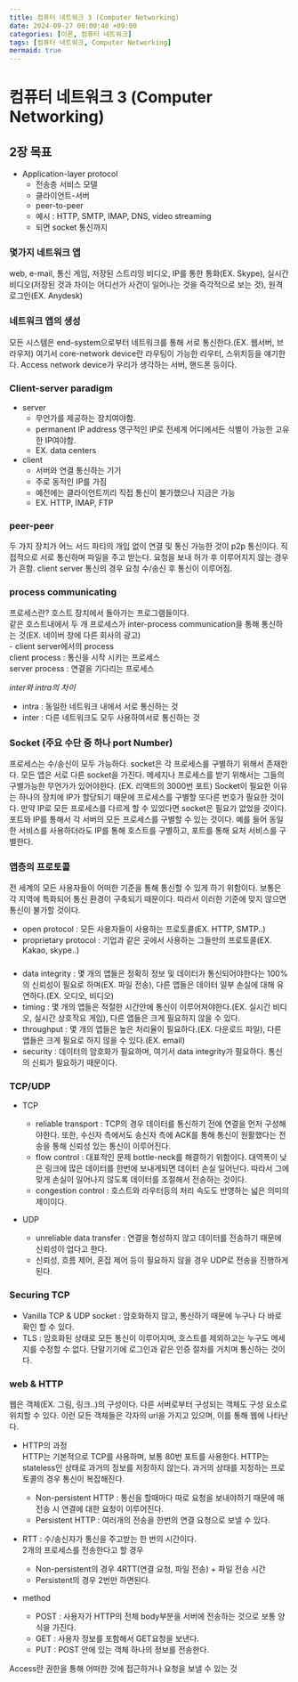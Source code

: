 ```yaml
---
title: 컴퓨터 네트워크 3 (Computer Networking)
date: 2024-09-27 00:00:40 +09:00
categories: [이론, 컴퓨터 네트워크]
tags: [컴퓨터 네트워크, Computer Networking]
mermaid: true
---
```


# 컴퓨터 네트워크 3 (Computer Networking)  

## 2장 목표  
   - Application-layer protocol  
      - 전송층 서비스 모델
      - 클라이언트-서버  
      - peer-to-peer  
      - 예시 : HTTP, SMTP, IMAP, DNS, video streaming  
      - 되면 socket 통신까지  

### 몇가지 네트워크 앱  
web, e-mail, 통신 게임, 저장된 스트리밍 비디오, IP를 통한 통화(EX. Skype), 실시간 비디오(저장된 것과 차이는 어디선가 사건이 일어나는 것을 즉각적으로 보는 것), 원격 로그인(EX. Anydesk)  

### 네트워크 앱의 생성  
모든 시스템은 end-system으로부터 네트워크를 통해 서로 통신한다.(EX. 웹서버, 브라우저) 여기서 core-network device란 라우팅이 가능한 라우터, 스위치등을 얘기한다. Access network device가 우리가 생각하는 서버, 핸드폰 등이다.  

### Client-server paradigm  
   - server  
      - 무언가를 제공하는 장치여야함.  
      - permanent IP address 영구적인 IP로 전세계 어디에서든 식별이 가능한 고유한 IP여야함.  
      - EX. data centers  
   - client  
      - 서버와 연결 통신하는 기기  
      - 주로 동적인 IP를 가짐  
      - 예전에는 클라이언트끼리 직접 통신이 불가했으나 지금은 가능  
      - EX. HTTP, IMAP, FTP  

### peer-peer  
두 가지 장치가 어느 서드 파티의 개입 없이 연결 및 통신 가능한 것이 p2p 통신이다. 직접적으로 서로 통신하며 파일을 주고 받는다. 요청을 보내 허가 후 이루어지지 않는 경우가 흔함. client server 통신의 경우 요청 수/송신 후 통신이 이루어짐.  

### process communicating  
프로세스란? 호스트 장치에서 돌아가는 프로그램들이다.  
같은 호스트내에서 두 개 프로세스가 inter-process communication을 통해 통신하는 것(EX. 네이버 창에 다른 회사의 광고)  
    - client server에서의 process  
      client process : 통신을 시작 시키는 프로세스  
      server process : 연결을 기다리는 프로세스  
  
*inter와 intra의 차이*  
- intra : 동일한 네트워크 내에서 서로 통신하는 것  
- inter : 다른 네트워크도 모두 사용하여서로 통신하는 것  

### Socket (주요 수단 중 하나 port Number)  
프로세스는 수/송신이 모두 가능하다. socket은 각 프로세스를 구별하기 위해서 존재한다. 모든 앱은 서로 다른 socket을 가진다. 메세지나 프로세스를 받기 위해서는 그들의 구별가능한 무언가가 있어야한다. (EX. 리액트의 3000번 포트) Socket이 필요한 이유는 하나의 장치에 IP가 할당되기 때문에 프로세스를 구별할 또다른 번호가 필요한 것이다. 만약 IP로 모든 프로세스를 다르게 할 수 있었다면 socket은 필요가 없었을 것이다. 포트와 IP를 통해서 각 서버의 모든 프로세스를 구별할 수 있는 것이다. 예를 들어 동일한 서비스를 사용하더라도 IP를 통해 호스트를 구별하고, 포트를 통해 요처 서비스를 구별한다.  

### 앱층의 프로토콜  
전 세계의 모든 사용자들이 어떠한 기준을 통해 통신할 수 있게 하기 위함이다. 보통은 각 지역에 특화되어 통신 환경이 구축되기 때문이다. 따라서 이러한 기준에 맞지 않으면 통신이 불가할 것이다.  
   - open protocol : 모든 사용자들이 사용하는 프로토콜(EX. HTTP, SMTP..)  
   - proprietary protocol : 기업과 같은 곳에서 사용하는 그들만의 프로토콜(EX. Kakao, skype..)

### 
   - data integrity : 몇 개의 앱들은 정확히 정보 및 데이터가 통신되어야한다는 100%의 신뢰성이 필요로 하며(EX. 파일 전송), 다른 앱들은 데이터 일부 손실에 대해 유연하다.(EX. 오디오, 비디오)  
   - timing : 몇 개의 앱들은 적절한 시간안에 통신이 이루어져야한다.(EX. 실시간 비디오, 실시간 상호작요 게임), 다른 앱들은 크게 필요하지 않을 수 있다.  
   - throughput : 몇 개의 앱들은 높은 처리율이 필요하다.(EX. 다운로드 파일), 다른 앱들은 크게 필요로 하지 않을 수 있다.(EX. email)  
   - security : 데이터의 암호화가 필요하며, 여기서 data integrity가 필요하다. 통신의 신뢰가 필요하기 때문이다.  

### TCP/UDP  
   - TCP    
      - reliable transport : TCP의 경우 데이터를 통신하기 전에 연결을 먼저 구성해야한다. 또한, 수신자 측에서도 송신자 측에 ACK를 통해 통신이 원활했다는 전송을 통해 신뢰성 있는 통신이 이루어진다.  
      - flow control : 대표적인 문제 bottle-neck를 해결하기 위함이다. 대역폭이 낮은 링크에 많은 데이터를 한번에 보내게되면 데이터 손실 일어난다. 따라서 그에 맞게 손실이 일어나지 않도록 데이터를 조절해서 전송하는 것이다.  
      - congestion control : 호스트와 라우터등의 처리 속도도 반영하는 넓은 의미의 제이이다.  

   - UDP  
      - unreliable data transfer : 연결을 형성하지 않고 데이터를 전송하기 때문에 신뢰성이 업다고 한다.  
      - 신뢰성, 흐름 제어, 혼잡 제어 등이 필요하지 않을 경우 UDP로 전송을 진행하게 된다.  

### Securing TCP  
   - Vanilla TCP & UDP socket : 암호화하지 않고, 통신하기 때문에 누구나 다 바로 확인 할 수 있다.  
   - TLS : 암호화된 상태로 모든 통신이 이루어지며, 호스트를 제외하고는 누구도 메세지를 수정할 수 없다. 단말기기에 로그인과 같은 인증 절차를 거치며 통신하는 것이다.  

### web & HTTP  
웹은 객체(EX. 그림, 링크..)의 구성이다. 다른 서버로부터 구성되는 객체도 구성 요소로 위치할 수 있다. 이런 모든 객체들은 각자의 url을 가지고 있으며, 이를 통해 웹에 나타난다.  
- HTTP의 과정  
   HTTP는 기본적으로 TCP를 사용하며, 보통 80번 포트를 사용한다. HTTP는 stateless인 상태로 과거의 정보를 저장하지 않는다. 과거의 상태를 지정하는 프로토콜의 경우 통신이 복잡해진다.  
   - Non-persistent HTTP : 통신을 할때마다 따로 요청을 보내야하기 때문에 매 전송 시 연결에 대한 요청이 이루어진다.  
   - Persistent HTTP : 여러개의 전송을 한번의 연결 요청으로 보낼 수 있다.  
- RTT : 수/송신자가 통신을 주고받는 한 번의 시간이다.  
   2개의 프로세스를 전송한다고 할 경우  
   - Non-persistent의 경우 4RTT(연결 요청, 파일 전송) + 파일 전송 시간  
   - Persistent의 경우 2번만 하면된다.  

- method  
   - POST : 사용자가 HTTP의 전체 body부분을 서버에 전송하는 것으로 보통 양식을 가진다.  
   - GET : 사용자 정보를 포함해서 GET요청을 보낸다.  
   - PUT : POST 안에 있는 객체 하나의 정보를 전송한다.  

Access란 권한을 통해 어떠한 것에 접근하거나 요청을 보낼 수 있는 것  
 